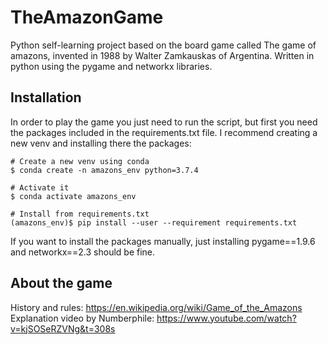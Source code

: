 # TheAmazonGame
Python self-learning project based on the board game called The game of amazons, invented in 1988 by Walter Zamkauskas of Argentina. Written in python using the pygame and networkx libraries.

## Installation
In order to play the game you just need to run the script, but first you need the packages included in the requirements.txt file.
I recommend creating a new venv and installing there the packages:
```
# Create a new venv using conda
$ conda create -n amazons_env python=3.7.4

# Activate it
$ conda activate amazons_env

# Install from requirements.txt
(amazons_env)$ pip install --user --requirement requirements.txt
```
If you want to install the packages manually, just installing pygame==1.9.6 and networkx==2.3 should be fine.

## About the game
History and rules: https://en.wikipedia.org/wiki/Game_of_the_Amazons
Explanation video by Numberphile: https://www.youtube.com/watch?v=kjSOSeRZVNg&t=308s


